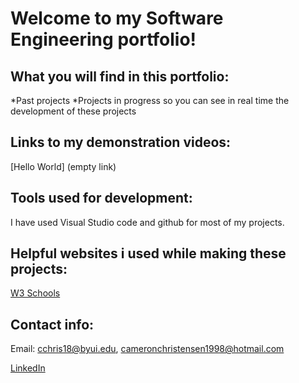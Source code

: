 # Welcome to my Software Engineering portfolio!
## What you will find in this portfolio:
*Past projects
*Projects in progress so you can see in real time the development of these projects

## Links to my demonstration videos: 
[Hello World] (empty link)

## Tools used for development:
I have used Visual Studio code and github for most of my projects.

## Helpful websites i used while making these projects: 
[W3 Schools](https://www.w3schools.com/python/default.asp)

## Contact info: 
Email: cchris18@byui.edu, cameronchristensen1998@hotmail.com

[LinkedIn](https://www.linkedin.com/in/cameron-christensen-434678211?lipi=urn%3Ali%3Apage%3Ad_flagship3_profile_view_base_contact_details%3BVe7nlodNQT6OlZ2Lr%2B24%2FQ%3D%3D)
